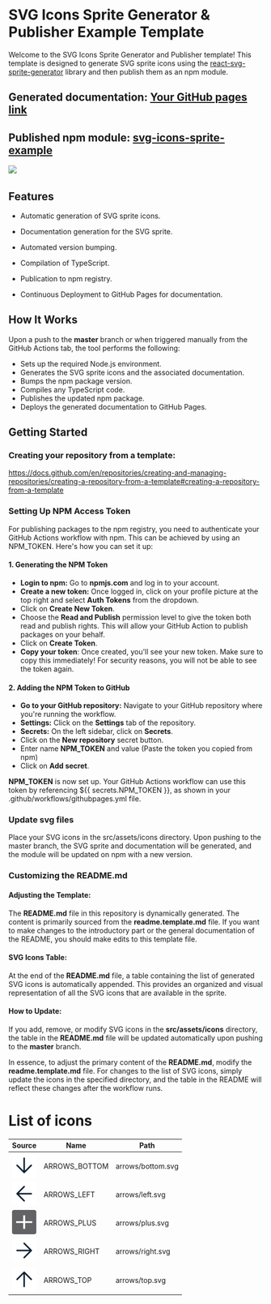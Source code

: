 # SVG Icons Sprite Generator & Publisher Example Template

Welcome to the SVG Icons Sprite Generator and Publisher template! This template is designed to generate SVG sprite icons using the [react-svg-sprite-generator](https://www.npmjs.com/package/react-svg-sprite-generator) library and then publish them as an npm module.

## Generated documentation: [Your GitHub pages link](https://simprl.github.io/svg-icons-sprite-example/)
## Published npm module: [svg-icons-sprite-example](https://simprl.github.io/svg-icons-sprite-example/)
[![](https://img.shields.io/npm/v/svg-icons-sprite-example?style=flat)](https://www.npmjs.com/package/svg-icons-sprite-example)


## Features
- Automatic generation of SVG sprite icons.

- Documentation generation for the SVG sprite.

- Automated version bumping.

- Compilation of TypeScript.

- Publication to npm registry.

- Continuous Deployment to GitHub Pages for documentation. 

## How It Works
Upon a push to the **master** branch or when triggered manually from the GitHub Actions tab, the tool performs the following:

- Sets up the required Node.js environment. 
- Generates the SVG sprite icons and the associated documentation. 
- Bumps the npm package version. 
- Compiles any TypeScript code. 
- Publishes the updated npm package. 
- Deploys the generated documentation to GitHub Pages.

## Getting Started
### Creating your repository from a template:
   https://docs.github.com/en/repositories/creating-and-managing-repositories/creating-a-repository-from-a-template#creating-a-repository-from-a-template

### Setting Up NPM Access Token
For publishing packages to the npm registry, you need to authenticate your GitHub Actions workflow with npm. This can be achieved by using an NPM_TOKEN. Here's how you can set it up:

#### 1. Generating the NPM Token
- **Login to npm:** Go to **npmjs.com** and log in to your account. 
- **Create a new token:** Once logged in, click on your profile picture at the top right and select **Auth Tokens** from the dropdown. 
- Click on **Create New Token**. 
- Choose the **Read and Publish** permission level to give the token both read and publish rights. This will allow your GitHub Action to publish packages on your behalf. 
- Click on **Create Token**.
- **Copy your token**: Once created, you'll see your new token. Make sure to copy this immediately! For security reasons, you will not be able to see the token again.

#### 2. Adding the NPM Token to GitHub
- **Go to your GitHub repository:** Navigate to your GitHub repository where you're running the workflow. 
- **Settings:** Click on the **Settings** tab of the repository. 
- **Secrets:** On the left sidebar, click on **Secrets**. 
- Click on the **New repository** secret button. 
- Enter name **NPM_TOKEN** and value (Paste the token you copied from npm)
- Click on **Add secret**.

**NPM_TOKEN** is now set up. Your GitHub Actions workflow can use this token by referencing ${{ secrets.NPM_TOKEN }}, as shown in your .github/workflows/githubpages.yml file.


### Update svg files 
Place your SVG icons in the src/assets/icons directory.
Upon pushing to the master branch, the SVG sprite and documentation will be generated, and the module will be updated on npm with a new version.

### Customizing the README.md
#### Adjusting the Template:
The **README.md** file in this repository is dynamically generated. The content is primarily sourced from the **readme.template.md** file. If you want to make changes to the introductory part or the general documentation of the README, you should make edits to this template file.

#### SVG Icons Table:
At the end of the **README.md** file, a table containing the list of generated SVG icons is automatically appended. This provides an organized and visual representation of all the SVG icons that are available in the sprite.

#### How to Update:
If you add, remove, or modify SVG icons in the **src/assets/icons** directory, the table in the **README.md** file will be updated automatically upon pushing to the **master** branch.

In essence, to adjust the primary content of the **README.md**, modify the **readme.template.md** file. For changes to the list of SVG icons, simply update the icons in the specified directory, and the table in the README will reflect these changes after the workflow runs.
# List of icons
| Source | Name | Path |
|---|---|---|
|  ![](/src/assets/icons/arrows/bottom.svg) | ARROWS_BOTTOM | arrows/bottom.svg |
|  ![](/src/assets/icons/arrows/left.svg) | ARROWS_LEFT | arrows/left.svg |
|  ![](/src/assets/icons/arrows/plus.svg) | ARROWS_PLUS | arrows/plus.svg |
|  ![](/src/assets/icons/arrows/right.svg) | ARROWS_RIGHT | arrows/right.svg |
|  ![](/src/assets/icons/arrows/top.svg) | ARROWS_TOP | arrows/top.svg |